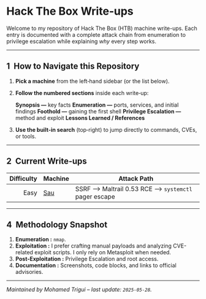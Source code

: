 # Hack The Box Write‑ups
Welcome to my repository of Hack The Box (HTB) machine write-ups. Each entry is documented with a complete attack chain from enumeration to privilege escalation while explaining *why* every step works.

---

## 1  How to Navigate this Repository

1. **Pick a machine** from the left‑hand sidebar (or the list below).

2. **Follow the numbered sections** inside each write‑up:

   **Synopsis —** key facts
   **Enumeration —** ports, services, and initial findings
   **Foothold —** gaining the first shell
   **Privilege Escalation —** method and exploit
   **Lessons Learned / References**

3. **Use the built‑in search** (top‑right) to jump directly to commands, CVEs, or tools.


---

## 2  Current Write‑ups

| Difficulty | Machine           | Attack Path                                             |
| ---------: | ----------------- | ------------------------------------------------------- |
|       Easy | [Sau](Sau/Sau.md) | SSRF --> Maltrail 0.53 RCE --> `systemctl` pager escape |  

<!-- Add rows here as new write‑ups are published. -->

---

## 4  Methodology Snapshot

1. **Enumeration :**  `nmap`.
2. **Exploitation :**  I prefer crafting manual payloads and analyzing CVE-related exploit scripts. I only rely on Metasploit when needed.
3. **Post‑Exploitation :**  Privilege Escalation and root access.
4. **Documentation :**  Screenshots, code blocks, and links to official advisories.

---

*Maintained by Mohamed Trigui – last update: `2025‑05‑28`.*

